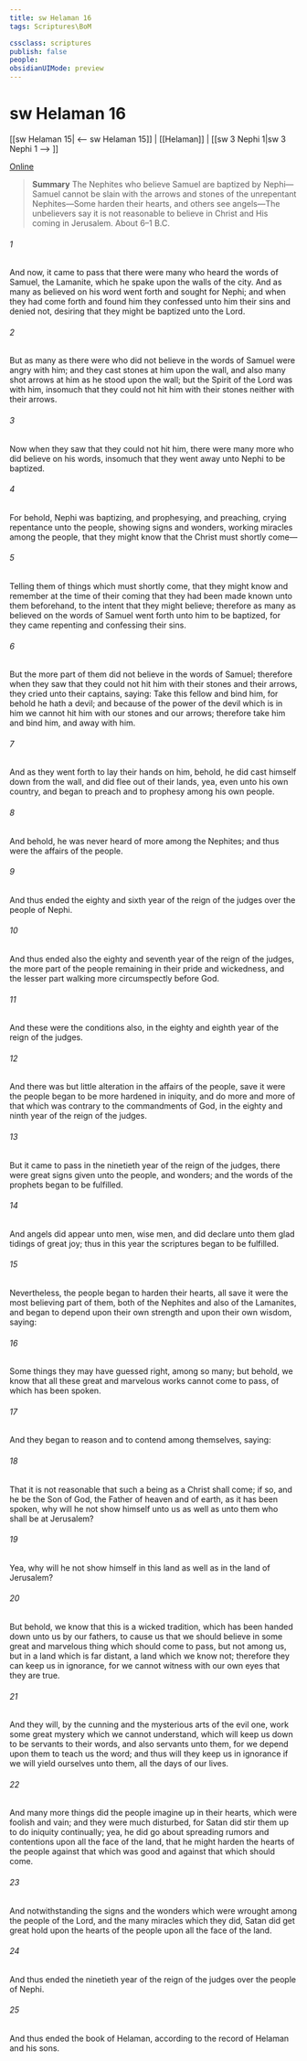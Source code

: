 ```yaml
---
title: sw Helaman 16
tags: Scriptures\BoM

cssclass: scriptures
publish: false
people:
obsidianUIMode: preview
---
```


# sw Helaman 16
[[sw Helaman 15| <-- sw Helaman 15]] | [[Helaman]] | [[sw 3 Nephi 1|sw 3 Nephi 1 --> ]]

[Online](https://churchofjesuschrist.org/study/scriptures/bofm/hel/16?lang=eng)

> __Summary__
The Nephites who believe Samuel are baptized by Nephi—Samuel cannot be slain with the arrows and stones of the unrepentant Nephites—Some harden their hearts, and others see angels—The unbelievers say it is not reasonable to believe in Christ and His coming in Jerusalem. About 6–1 B.C.

###### 1 
And now, it came to pass that there were many who heard the words of Samuel, the Lamanite, which he spake upon the walls of the city. And as many as believed on his word went forth and sought for Nephi; and when they had come forth and found him they confessed unto him their sins and denied not, desiring that they might be baptized unto the Lord.

###### 2 
But as many as there were who did not believe in the words of Samuel were angry with him; and they cast stones at him upon the wall, and also many shot arrows at him as he stood upon the wall; but the Spirit of the Lord was with him, insomuch that they could not hit him with their stones neither with their arrows.

###### 3 
Now when they saw that they could not hit him, there were many more who did believe on his words, insomuch that they went away unto Nephi to be baptized.

###### 4 
For behold, Nephi was baptizing, and prophesying, and preaching, crying repentance unto the people, showing signs and wonders, working miracles among the people, that they might know that the Christ must shortly come—

###### 5 
Telling them of things which must shortly come, that they might know and remember at the time of their coming that they had been made known unto them beforehand, to the intent that they might believe; therefore as many as believed on the words of Samuel went forth unto him to be baptized, for they came repenting and confessing their sins.

###### 6 
But the more part of them did not believe in the words of Samuel; therefore when they saw that they could not hit him with their stones and their arrows, they cried unto their captains, saying: Take this fellow and bind him, for behold he hath a devil; and because of the power of the devil which is in him we cannot hit him with our stones and our arrows; therefore take him and bind him, and away with him.

###### 7 
And as they went forth to lay their hands on him, behold, he did cast himself down from the wall, and did flee out of their lands, yea, even unto his own country, and began to preach and to prophesy among his own people.

###### 8 
And behold, he was never heard of more among the Nephites; and thus were the affairs of the people.

###### 9 
And thus ended the eighty and sixth year of the reign of the judges over the people of Nephi.

###### 10 
And thus ended also the eighty and seventh year of the reign of the judges, the more part of the people remaining in their pride and wickedness, and the lesser part walking more circumspectly before God.

###### 11 
And these were the conditions also, in the eighty and eighth year of the reign of the judges.

###### 12 
And there was but little alteration in the affairs of the people, save it were the people began to be more hardened in iniquity, and do more and more of that which was contrary to the commandments of God, in the eighty and ninth year of the reign of the judges.

###### 13 
But it came to pass in the ninetieth year of the reign of the judges, there were great signs given unto the people, and wonders; and the words of the prophets began to be fulfilled.

###### 14 
And angels did appear unto men, wise men, and did declare unto them glad tidings of great joy; thus in this year the scriptures began to be fulfilled.

###### 15 
Nevertheless, the people began to harden their hearts, all save it were the most believing part of them, both of the Nephites and also of the Lamanites, and began to depend upon their own strength and upon their own wisdom, saying:

###### 16 
Some things they may have guessed right, among so many; but behold, we know that all these great and marvelous works cannot come to pass, of which has been spoken.

###### 17 
And they began to reason and to contend among themselves, saying:

###### 18 
That it is not reasonable that such a being as a Christ shall come; if so, and he be the Son of God, the Father of heaven and of earth, as it has been spoken, why will he not show himself unto us as well as unto them who shall be at Jerusalem?

###### 19 
Yea, why will he not show himself in this land as well as in the land of Jerusalem?

###### 20 
But behold, we know that this is a wicked tradition, which has been handed down unto us by our fathers, to cause us that we should believe in some great and marvelous thing which should come to pass, but not among us, but in a land which is far distant, a land which we know not; therefore they can keep us in ignorance, for we cannot witness with our own eyes that they are true.

###### 21 
And they will, by the cunning and the mysterious arts of the evil one, work some great mystery which we cannot understand, which will keep us down to be servants to their words, and also servants unto them, for we depend upon them to teach us the word; and thus will they keep us in ignorance if we will yield ourselves unto them, all the days of our lives.

###### 22 
And many more things did the people imagine up in their hearts, which were foolish and vain; and they were much disturbed, for Satan did stir them up to do iniquity continually; yea, he did go about spreading rumors and contentions upon all the face of the land, that he might harden the hearts of the people against that which was good and against that which should come.

###### 23 
And notwithstanding the signs and the wonders which were wrought among the people of the Lord, and the many miracles which they did, Satan did get great hold upon the hearts of the people upon all the face of the land.

###### 24 
And thus ended the ninetieth year of the reign of the judges over the people of Nephi.

###### 25 
And thus ended the book of Helaman, according to the record of Helaman and his sons.

